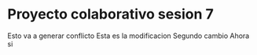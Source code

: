 # Proyecto colaborativo sesion 7
Esto va a generar conflicto
Esta es la modificacion
Segundo cambio 
Ahora si
